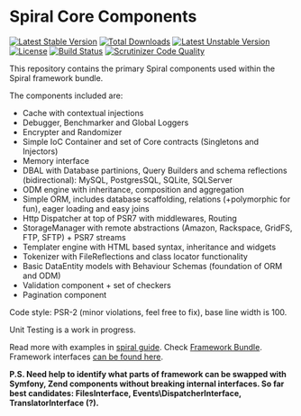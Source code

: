 Spiral Core Components
================================

[![Latest Stable Version](https://poser.pugx.org/spiral/components/v/stable)](https://packagist.org/packages/spiral/components) [![Total Downloads](https://poser.pugx.org/spiral/components/downloads)](https://packagist.org/packages/spiral/components) [![Latest Unstable Version](https://poser.pugx.org/spiral/components/v/unstable)](https://packagist.org/packages/spiral/components) [![License](https://poser.pugx.org/spiral/components/license)](https://packagist.org/packages/spiral/components)
[![Build Status](https://travis-ci.org/spiral/components.svg?branch=master)](https://travis-ci.org/spiral/components)
[![Scrutinizer Code Quality](https://scrutinizer-ci.com/g/spiral/components/badges/quality-score.png?b=master)](https://scrutinizer-ci.com/g/spiral/components/?branch=master)

This repository contains the primary Spiral components used within the Spiral framework bundle.

The components included are:
* Cache with contextual injections
* Debugger, Benchmarker and Global Loggers
* Encrypter and Randomizer
* Simple IoC Container and set of Core contracts (Singletons and Injectors)
* Memory interface
* DBAL with Database partinions, Query Builders and schema reflections (bidirectional): MySQL, PostgresSQL, SQLite, SQLServer
* ODM engine with inheritance, composition and aggregation
* Simple ORM, includes database scaffolding, relations (+polymorphic for fun), eager loading and easy joins
* Http Dispatcher at top of PSR7 with middlewares, Routing
* StorageManager with remote abstractions (Amazon, Rackspace, GridFS, FTP, SFTP) + PSR7 streams
* Templater engine with HTML based syntax, inheritance and widgets
* Tokenizer with FileReflections and class locator functionality
* Basic DataEntity models with Behaviour Schemas (foundation of ORM and ODM)
* Validation component + set of checkers
* Pagination component

Code style: PSR-2 (minor violations, feel free to fix), base line width is 100.

Unit Testing is a work in progress.

Read more with examples in [spiral guide](https://github.com/spiral/guide). Check [Framework Bundle](https://github.com/spiral/spiral). Framework interfaces [can be found here](https://github.com/spiral/guide/blob/master/framework/interfaces.md).

**P.S. Need help to identify what parts of framework can be swapped with Symfony, Zend components without breaking internal interfaces. So far best candidates: FilesInterface, Events\DispatcherInterface, TranslatorInterface (?).**
